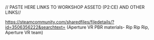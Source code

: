 // PASTE HERE LINKS TO WORKSHOP ASSETD (P2:CE) AND OTHER LINKS//

https://steamcommunity.com/sharedfiles/filedetails/?id=3506356222&searchtext= (Aperture VR PBR materials- Rip Rip Rip, Aperture VR team)
